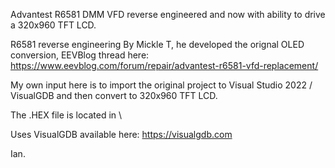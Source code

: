 Advantest R6581 DMM VFD reverse engineered and now with ability to drive a 320x960 TFT LCD.

R6581 reverse engineering By Mickle T, he developed the orignal OLED conversion, EEVBlog thread here:
https://www.eevblog.com/forum/repair/advantest-r6581-vfd-replacement/

My own input here is to import the original project to Visual Studio 2022 / VisualGDB and then convert
to 320x960 TFT LCD.

The .HEX file is located in \

Uses VisualGDB available here:
https://visualgdb.com

Ian.
